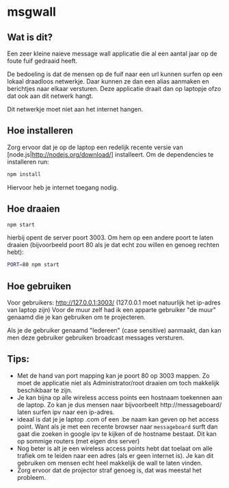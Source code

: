 msgwall
=======
Wat is dit?
-----------

Een zeer kleine naieve message wall applicatie die al een aantal jaar op de foute fuif gedraaid heeft.

De bedoeling is dat de mensen op de fuif naar een url kunnen surfen op een lokaal draadloos netwerkje.
Daar kunnen ze dan een alias aanmaken en berichtjes naar elkaar versturen.
Deze applicatie draait dan op laptopje ofzo dat ook aan dit netwerk hangt.

Dit netwerkje moet niet aan het internet hangen.

Hoe installeren
---------------

Zorg ervoor dat je op de laptop een redelijk recente versie van [node.js|http://nodejs.org/download/] installeert.
Om de dependencies te installeren run:

``` sh
npm install
```

Hiervoor heb je internet toegang nodig.

Hoe draaien
-----------
``` sh
npm start
```

hierbij opent de server poort 3003.
Om hem op een andere poort te laten draaien (bijvoorbeeld poort 80 als je dat echt zou willen en genoeg rechten hebt):

``` sh
PORT=80 npm start
```

Hoe gebruiken
-------------
Voor gebruikers: http://127.0.0.1:3003/ (127.0.0.1 moet natuurlijk het ip-adres van laptop zijn)
Voor de muur zelf had ik een apparte gebruiker "de muur" genaamd die je kan gebruiken om te projecteren.

Als je de gebruiker genaamd "Iedereen" (case sensitive) aanmaakt, dan kan men deze gebruiker gebruiken broadcast messages versturen.

Tips:
-----

* Met de hand van port mapping kan je poort 80 op 3003 mappen.  Zo moet de applicatie niet als Administrator/root draaien om toch makkelijk beschikbaar te zijn.
* Je kan bijna op alle wireless access points een hostnaam toekennen aan de laptop.  Zo kan je dus mensen naar bijvoorbeelt http://messageboard/ laten surfen ipv naar een ip-adres.
* ideaal is dat je je laptop .com of een .be naam kan geven op het access point.  Want als je met een recente browser naar `messageboard` surft dan gaat die zoeken in google ipv te kijken of de hostname bestaat.  Dit kan op sommige routers (met eigen dns server)
* Nog beter is alt je een wireless access points hebt dat toelaat om alle trafiek om te leiden naar een adres (als er geen internet is).  Je kan dit gebruiken om mensen echt heel makkelijk de wall te laten vinden.
* Zorg ervoor dat de projector straf genoeg is, dat was meestal het probleem.